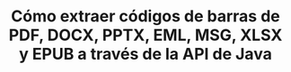 ---
############################# Static ############################
layout: "auto-gen-gist"
draft: false
path: "es/parser/java/extract/barcode/xltx/"
otherformats: DOC DOT DOCX DOCM DOTX DOTM TXT ODT OTT RTF PDF XHTML MHTML MD XML EPUB FB2 CHM XLS XLT XLSX XLSM XLSB XLTM ODS CSV OTS XLA XLAM PPT PPTX  PPS POT PPSX PPTM POTX PPSM ODP OTP PST OST EML EMLX MSG ONE 

############################# Head ############################
head_title: "Extraiga códigos de barras de Excel, Word, PDF y otros documentos a través de la API de Java "
head_description: "GroupDocs.Parser Java API permite a los desarrolladores de software extraer códigos de barras de PDF, MS Excel, Word, PowerPoint, Outlook, OneNote y más documentos dentro de aplicaciones Java."

############################# Header ############################
title: "Cómo extraer códigos de barras de PDF, DOCX, PPTX, EML, MSG, XLSX y EPUB a través de la API de Java"
description: "GroupDocs.Parser Java API permite a los desarrolladores de software extraer códigos de barras de PDF, Word (DOC, DOCX), Excel (XLS, XLSX), PowerPoint (PPT, PPTX), Outlook (EML, MSG) y muchos otros documentos."

######################### Download Button #######################
button:
    enable: true

############################# About ############################
about:
    enable: true
    title: "¿Aprenda a extraer códigos de barras de Excel, Word, PDF y otros documentos a través de Java?"
    content: |
       La imagen de códigos de barras consiste en una serie de líneas negras paralelas y espacios en blanco de diferentes anchos que se pueden usar para codificar información en un patrón visual. Se introdujo en la década de 1970 y ahora es una parte universal de los negocios comerciales. GroupDocs.Parser para Java es una potente API que permite a los programadores de software crear aplicaciones para analizar diferentes tipos de documentos y extraer texto, imágenes y códigos de barras de ellos. Ha incluido soporte para algunos de los tipos de documentos más comunes como PDF, correos electrónicos, libros electrónicos, formatos de Microsoft Office: Word (DOC, DOCX), PowerPoint (PPT, PPTX), Excel (XLS, XLSX), correos electrónicos (EML, MSG ) formatos y muchos más. La API de Java ha incluido compatibilidad con varias funciones importantes relacionadas con el análisis de documentos y la extracción de datos, como la extracción de texto sin formato, la extracción de texto estructurado, la extracción de texto con formato Markdown, la extracción de texto de una página o área de página específica, la extracción de código de barras de un documento, la extracción de metadatos o imágenes y mucho más.

############################# content ############################
steps:
    enable: true
    block:
    - title_left: "Cómo extraer códigos de barras de XLTX Documentos a través de Java"
      content_left: |
       GroupDocs.Parser Java API brinda a los programadores el poder de extraer fácilmente códigos de barras de XLTX documentos. El siguiente ejemplo de código Java demuestra cómo extraer imágenes de código de barras dentro de un documento XLTX con el mínimo esfuerzo y costo.

      title_right: "Extraiga códigos de barras de Docs a través de Java"
      content_right: |
        * Cree una instancia de [Parser](https://apireference.groupdocs.com/parser/java/com.groupdocs.parser/Parser)
        * compruebe si se admite la extracción de códigos de barras
        * Llame al método [GetBarcodes](https://apireference.groupdocs.com/parser/java/com.groupdocs.parser/Parser#getBarcodes()) para extraer todos los códigos de barras de todo el documento.
        * Iterar sobre códigos de barras en el documento
        * Imprimir todo el código de barras y su valor

      gisthash: "bb2393a5db93e1795d41d908ad23e158"
      gistfile: "barcode_extraction_form_documents.java"

    - title_left: "Obtenga códigos de barras de la página del documento XLTX a través de Java"
      content_left: |
       GroupDocs.Parser Java permite a los desarrolladores de software analizar y obtener códigos de barras de una página de documentos XLTX con facilidad. El siguiente código Java muestra cómo se puede lograr la extracción del código de barras desde una página de documento específica dentro de un documento XLTX.

      title_right: "Cómo obtener un código de barras de una página de archivo"
      content_right: |
        * Cree una instancia de [Parser](https://apireference.groupdocs.com/parser/java/com.groupdocs.parser/Parser)
        * Verifique el documento para soporte de extracción de códigos de barras
        * Llame al método [GetBarcodes](https://apireference.groupdocs.com/parser/java/com.groupdocs.parser/Parser#getBarcodes(int)) para extraer todos los códigos de barras de la segunda página del documento.
        * Iterar sobre páginas para códigos de barras
        * Imprimir número de página y valor de códigos de barras
     
      gisthash: "ff09980eef6df60d5a3272b91b5607cf"
      gistfile: "barcodes_extraction_form_documents_page.java"
      
    - title_left: "Cómo extraer códigos de barras del área de la página de documentos XLTX"
      content_left: |
       GroupDocs.Parser Java API es totalmente compatible con la extracción de códigos de barras de XLTX documentos con facilidad. El siguiente ejemplo de código Java muestra cómo realizar la extracción de códigos de barras desde un área de página de documento XLTX.

      title_right: "Extraiga el código de barras de un área de página de archivo a través de Java"
      content_right: |
        * Cree una instancia de [Parser](https://apireference.groupdocs.com/parser/java/com.groupdocs.parser/Parser)
        * personalizar la creación de opciones que se pueden usar para la extracción de códigos de barras
        * Verifique el documento para soporte de extracción de códigos de barras
        * Llame al método [GetBarcodes](https://apireference.groupdocs.com/parser/java/com.groupdocs.parser/Parser#getBarcodes(int)) para extraer todos los códigos de barras de la segunda página del documento.
        * Iterar sobre códigos de barras en el documento
        * Imprimir número de página y valor de códigos de barras
     
      gisthash: "1737589e775a06a6300245cea525dac0"
      gistfile: "barcodes_extraction_from_documents_page_area.java"

    - title_left: "Requisitos del sistema"
      content_left: |
       GroupDocs.Parser para Java es compatible con todas las principales plataformas y sistemas operativos. Puede generar documentos en Microsoft Word, Excel, PowerPoint, Outlook, OpenOffice y más de 50 formatos. Para obtener una guía completa de requisitos del sistema, visite los requisitos del sistema antes de ejecutar el código a continuación, asegúrese de tener instalados los siguientes requisitos previos en su sistema:
         * Sistemas Operativos: Microsoft Windows, Linux, Mac OS
         * Compatibilidad con versiones de Java: J2SE 7.0 (1.7), J2SE 8.0 (1.8) o superior
         * Obtenga la última versión de GroupDocs.Parser Java API de GroupDocs [Repositorio](https://repository.groupdocs.com/webapp/#/artifacts/browse/tree/General/repo/com/groupdocs/groupdocs-parser)
        
      title_right: "Por qué usar GroupDocs.Parser"
      content_right: |
        * Extraiga un texto sin formato de cualquiera de los documentos admitidos.
        * Soporte de extracción de tabla de contenido
        * Extraiga texto formateado, metadatos, imágenes, contenedores y archivos adjuntos.
        * Análisis de documentos a través de plantillas definidas por el usuario.
        * Buscar texto usando palabras clave o expresiones regulares.
        * Soporte de extracción de texto estructurado
        * Extraiga la tabla de contenido para algunos formatos de documentos compatibles.
        * Analizar datos de formularios de documentos PDF.

demos:
    enable: true
        

more_formats:
    enable: true


back_to_top:
    enable: true
---